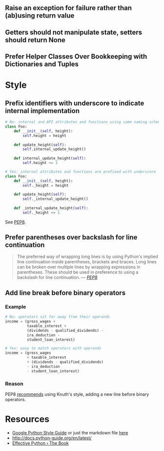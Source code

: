 
## Raise an exception for failure rather than (ab)using return value
## Getters should not manipulate state, setters should return None
## Prefer Helper Classes Over Bookkeeping with Dictionaries and Tuples

# Style

## Prefix identifiers with underscore to indicate internal implementation
```python
# No: internal and API attributes and functions using same naming scheme
class Foo:
    def __init__(self, height):
        self.height = height
        
    def update_height(self):
        self.internal_update_height()
        
    def internal_update_height(self):
        self.height += 1
```
```python
# Yes: internal attributes and functions are prefixed with underscore
class Foo:
    def __init__(self, height):
        self._height = height
        
    def update_height(self):
        self._internal_update_height()
        
    def _internal_update_height(self):
        self._height += 1
```
See [PEP8](https://www.python.org/dev/peps/pep-0008/#descriptive-naming-styles).


## Prefer parentheses over backslash for line continuation
> The preferred way of wrapping long lines is by using Python's implied line continuation inside parentheses, brackets and braces. Long lines can be broken over multiple lines by wrapping expressions in parentheses. These should be used in preference to using a backslash for line continuation.
> &mdash; <cite>[PEP8](https://www.python.org/dev/peps/pep-0008/#maximum-line-length)</cite>


## Add line break before binary operators 
### Example
```python
# No: operators sit far away from their operands
income = (gross_wages +
          taxable_interest +
          (dividends - qualified_dividends) -
          ira_deduction -
          student_loan_interest)
```
```python
# Yes: easy to match operators with operands
income = (gross_wages
          + taxable_interest
          + (dividends - qualified_dividends)
          - ira_deduction
          - student_loan_interest)
```

### Reason
PEP8 [recommends](https://www.python.org/dev/peps/pep-0008/#should-a-line-break-before-or-after-a-binary-operator) using Knuth's style, adding a new line before binary operators.


# Resources
- [Google Python Style Guide](https://google.github.io/styleguide/pyguide.html) or just the markdown file [here](https://github.com/google/styleguide/blob/gh-pages/pyguide.md)
- http://docs.python-guide.org/en/latest/
- [Effective Python › The Book](https://effectivepython.com/)
